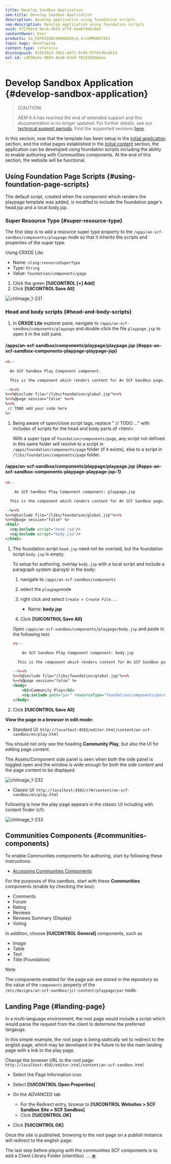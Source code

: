 ```yaml
---
title: Develop Sandbox Application
seo-title: Develop Sandbox Application
description: Develop application using foundation scripts
seo-description: Develop application using foundation scripts
uuid: 572f68cd-9ecb-4b43-a7f8-4aa8feb6c64e
contentOwner: User
products: SG_EXPERIENCEMANAGER/6.4/COMMUNITIES
topic-tags: developing
content-type: reference
discoiquuid: 910229a3-38b1-44f1-9c09-55f8fd6cbb1d
exl-id: cd036e4a-0884-4ba0-83e9-7013583bbbae
---
```

# Develop Sandbox Application {#develop-sandbox-application}

>[CAUTION]
>
>AEM 6.4 has reached the end of extended support and this documentation is no longer updated. For further details, see our [technical support periods](https://helpx.adobe.com/support/programs/eol-matrix.html). Find the supported versions [here](https://experienceleague.adobe.com/docs/).

In this section, now that the template has been setup in the [initial application](initial-app.md) section, and the initial pages established in the [initial content](initial-content.md) section, the application can be developed using foundation scripts including the ability to enable authoring with Communities components. At the end of this section, the website will be functional.

## Using Foundation Page Scripts {#using-foundation-page-scripts}

The default script, created when the component which renders the playpage template was added, is modifed to include the foundation page's head.jsp and a local body.jsp.

### Super Resource Type {#super-resource-type}

The first step is to add a resource super type property to the `/apps/an-scf-sandbox/components/playpage` node so that it inherits the scripts and properties of the super type.

Using CRXDE Lite:

<!--Resolve steps below-->

* Name: `sling:resourceSuperType`
* Type: `String`
* Value: `foundation/components/page`

1. Click the green **[!UICONTROL [+] Add]**
1. Click **[!UICONTROL Save All]**

![chlimage_1-231](assets/chlimage_1-231.png) 

### Head and body scripts {#head-and-body-scripts}

1. In **CRXDE Lite** explorer pane, navigate to `/apps/an-scf-sandbox/components/playpage` and double-click the file `playpage.jsp` to open it in the edit pane.

#### /apps/an-scf-sandbox/components/playpage/playpage.jsp {#apps-an-scf-sandbox-components-playpage-playpage-jsp}

   ```xml
   <%--
   
     An SCF Sandbox Play Component component.
   
     This is the component which renders content for An SCF Sandbox page.
   
   --%><%
   %><%@include file="/libs/foundation/global.jsp"%><%
   %><%@page session="false" %><%
   %><%
    // TODO add your code here
   %>
   ```

1. Being aware of open/close script tags, replace " // TODO ..." with includes of scripts for the head and body parts of &lt;html&gt;.

   With a super type of `foundation/components/page`, any script not defined in this same folder will resolve to a script in `/apps/foundation/components/page` folder (if it exists), else to a script in `/libs/foundation/components/page` folder.

#### /apps/an-scf-sandbox/components/playpage/playpage.jsp {#apps-an-scf-sandbox-components-playpage-playpage-jsp-1}

   ```xml
   <%--
   
       An SCF Sandbox Play Component component: playpage.jsp
   
     This is the component which renders content for An SCF Sandbox page.
   
   --%><%
   %><%@include file="/libs/foundation/global.jsp"%><%
   %><%@page session="false" %>
   <html>
     <cq:include script="head.jsp"/>
     <cq:include script="body.jsp"/>
   </html>
   ```

1. The foundation script `head.jsp` need not be overlaid, but the foundation script `body.jsp` is empty.

   To setup for authoring, overlay `body.jsp` with a local script and include a paragraph system (parsys) in the body:

    1. navigate to `/apps/an-scf-sandbox/components`
    1. select the `playpage`node
    1. right click and select `Create > Create File...`

        * Name: **body.jsp**

    1. Click **[!UICONTROL Save All]**

   Open `/apps/an-scf-sandbox/components/playpage/body.jsp` and paste in the following text:  

   ```xml
   <%--
   
       An SCF Sandbox Play Component component: body.jsp
   
     This is the component which renders content for An SCF Sandbox page.
   
   --%><%
   %><%@include file="/libs/foundation/global.jsp"%><%
   %><%@page session="false" %>
   <body>
       <h2>Community Play</h2>
       <cq:include path="par" resourceType="foundation/components/parsys" />
   </body>
   ```

1. Click **[!UICONTROL Save All]**

**View the page in a browser in edit mode:**

* Standard UI: `http://localhost:4502/editor.html/content/an-scf-sandbox/en/play.html`

You should not only see the heading **Community Play**, but also the UI for editing page content.

The Assets/Component side panel is seen when both the side panel is toggled open and the window is wide enough for both the side content and the page content to be displayed.

![chlimage_1-232](assets/chlimage_1-232.png)

* Classic UI: `http://localhost:4502/cf#/content/an-scf-sandbox/en/play.html`

Following is how the play page appears in the classic UI including with content finder (cf):

![chlimage_1-233](assets/chlimage_1-233.png) 

## Communities Components {#communities-components}

To enable Communities components for authoring, start by following these instructions:

* [Accessing Communities Components](basics.md#accessing-communities-components)

For the purposes of this sandbox, start with these **Communities** components (enable by checking the box):

* Comments 
* Forum
* Rating
* Reviews
* Reviews Summary (Display)
* Voting

In addition, choose **[!UICONTROL General]** components, such as

* Image
* Table
* Text
* Title (Foundation)

>[!NOTE]
>
>The components enabled for the page par are stored in the repository as the value of the `components` property of the  
>`/etc/designs/an-scf-sandbox/jcr:content/playpage/par` node.

## Landing Page {#landing-page}

In a multi-language environment, the root page would include a script which would parse the request from the client to determine the preferred langauge.

In this simple example, the root page is being statically set to redirect to the english page, which may be developed in the future to be the main landing page with a link to the play page.

Change the browser URL to the root page: `http://localhost:4502/editor.html/content/an-scf-sandbox.html`

* Select the Page Information icon
* Select **[!UICONTROL Open Properties]**
* On the ADVANCED tab

    * For the Redirect entry, browse to **[!UICONTROL Websites > SCF Sandbox Site > SCF Sandbox]**
    * Click **[!UICONTROL OK]**

* Click **[!UICONTROL OK]**

Once the site is published, browsing to the root page on a publish instance will redirect to the english page.  

The last step before playing with the communities SCF components is to add a Client Library Folder (clientlibs) .... **[⇒](add-clientlibs.md)**
